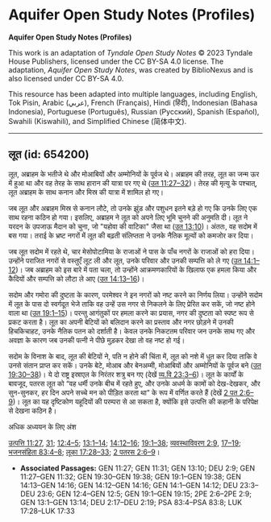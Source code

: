 # Aquifer Open Study Notes (Profiles)

**Aquifer Open Study Notes (Profiles)**

This work is an adaptation of *Tyndale Open Study Notes* © 2023 Tyndale House Publishers, licensed under the CC BY\-SA 4\.0 license. The adaptation, *Aquifer Open Study Notes*, was created by BiblioNexus and is also licensed under CC BY\-SA 4\.0\.

This resource has been adapted into multiple languages, including English, Tok Pisin, Arabic (عربي), French (Français), Hindi (हिंदी), Indonesian (Bahasa Indonesia), Portuguese (Português), Russian (Русский), Spanish (Español), Swahili (Kiswahili), and Simplified Chinese (简体中文).



--------------------------------

## लूत (id: 654200)

लूत, अब्राहम के भतीजे थे और मोआबियों और अम्मोनियों के पूर्वज थे। अब्राहम की तरह, लूत का जन्म ऊर में हुआ था और वह तेरह के साथ हारान की यात्रा पर गए थे ([उत 11:27–32](https://ref.ly/Gen11:27-Gen11:32))। तेरह की मृत्यु के पश्चात्, लूत अब्राहम के साथ कनान और मिस्र की यात्रा में शामिल हो गए।

जब लूत और अब्राहम मिस्र से कनान लौटे, तो उनके झुंड और पशुधन इतने बड़े हो गए कि उनके लिए एक साथ रहना कठिन हो गया। इसलिए, अब्राहम ने लूत को अपने लिए भूमि चुनने की अनुमति दी। लूत ने यरदन के उपजाऊ मैदान को चुना, जो "यहोवा की वाटिका" जैसा था ([उत 13:10](https://ref.ly/Gen13:10))। अंततः, वह सदोम में बस गया। तराई के भ्रष्ट नगरों में लूत की बढ़ती संलिप्तता ने उनके नैतिक मूल्यों को कमजोर कर दिया।

जब लूत सदोम में रहते थे, चार मेसोपोटामिया के राजाओं ने पास के पाँच नगरों के राजाओं को हरा दिया। उन्होंने पराजित नगरों से वस्तुएँ लूट ली और लूत, उनके परिवार और उनकी सम्पत्ति को ले गए ([उत 14:1–12](https://ref.ly/Gen14:1-Gen14:12))। जब अब्राहम को इस बारे में पता चला, तो उन्होंने आक्रमणकारियों के खिलाफ एक हमला किया और कैदियों और सम्पत्ति को लौटा ले आए ([उत 14:13–16](https://ref.ly/Gen14:13-Gen14:16))।

सदोम और गमोरा की दुष्टता के कारण, परमेश्वर ने इन नगरों को नष्ट करने का निर्णय लिया। उन्होंने सदोम में लूत के पास दो स्वर्गदूत भेजे ताकि वह उन्हें उस नगर से निकलने के लिए प्रेरित कर सकें, जो नष्ट होने वाला था ([उत 19:1–15](https://ref.ly/Gen19:1-Gen19:15))। परन्तु आगंतुकों पर हमला करने का प्रयास, नगर की दुष्टता को स्पष्ट रूप से प्रकट करता है। लूत का अपनी बेटियों को बलिदान करने का प्रस्ताव और नगर छोड़ने में उनकी हिचकिचाहट, उनके नैतिक पतन को दर्शाती है। केवल उनके निकटतम परिवार जन उनके साथ गए और अवज्ञा के कारण जब उनकी पत्नी ने पीछे मुड़कर देखा तो वह नष्ट हो गई।

सदोम के विनाश के बाद, लूत की बेटियों ने, पति न होने की चिंता में, लूत को नशे में धुत कर दिया ताकि वे उनसे संतान प्राप्त कर सकें। उनके बेटे, मोआब और बेनअम्मी, मोआबियों और अम्मोनियों के पूर्वज बने ([उत 19:30–38](https://ref.ly/Gen19:30-Gen19:38))। ये दो राष्ट्र इस्राएल के निरंतर शत्रु बन गए (देखें [व्य.वि 23:3–6](https://ref.ly/Deut23:3-Deut23:6))। लूत के कार्यों के बावजूद, पतरस लूत को “वह धर्मी उनके बीच में रहते हुए, और उनके अधर्म के कामों को देख\-देखकर, और सुन\-सुनकर, हर दिन अपने सच्चे मन को पीड़ित करता था” के रूप में वर्णित करते हैं (देखें [2 पत 2:6–9](https://ref.ly/2Pet2:6-2Pet2:9))। लूत का यह दृष्टिकोण यहूदियों की परम्परा से आ सकता है, क्योंकि इसे उत्पत्ति की कहानी के परिपेक्ष से देखना कठिन है।

अधिक अध्ययन के लिए अंश

[उत्पत्ति 11:27](https://ref.ly/Gen11:27), [31](https://ref.ly/Gen11:31); [12:4–5](https://ref.ly/Gen12:4-Gen12:5); [13:1–14](https://ref.ly/Gen13:1-Gen13:14); [14:12–16](https://ref.ly/Gen14:12-Gen14:16); [19:1–38](https://ref.ly/Gen19:1-Gen19:38); [व्यवस्थाविवरण 2:9](https://ref.ly/Deut2:9), [17–19](https://ref.ly/Deut2:17-Deut2:19); [भजनसंहिता 83:4–8](https://ref.ly/Ps83:4-Ps83:8); [लूका 17:28–33](https://ref.ly/Luke17:28-Luke17:33); [2 पतरस 2:6–9](https://ref.ly/2Pet2:6-2Pet2:9)।

* **Associated Passages:** GEN 11:27; GEN 11:31; GEN 13:10; DEU 2:9; GEN 11:27–GEN 11:32; GEN 19:30–GEN 19:38; GEN 19:1–GEN 19:38; GEN 14:13–GEN 14:16; GEN 14:12–GEN 14:16; GEN 14:1–GEN 14:12; DEU 23:3–DEU 23:6; GEN 12:4–GEN 12:5; GEN 19:1–GEN 19:15; 2PE 2:6–2PE 2:9; GEN 13:1–GEN 13:14; DEU 2:17–DEU 2:19; PSA 83:4–PSA 83:8; LUK 17:28–LUK 17:33

